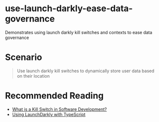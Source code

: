 # use-launch-darkly-ease-data-governance
Demonstrates using launch darkly kill switches and contexts to ease data governance

# Scenario
> Use launch darkly kill switches to dynamically store user data based on their location

# Recommended Reading
- [What is a Kill Switch in Software Development?](https://launchdarkly.com/blog/what-is-a-kill-switch-software-development/)
- [Using LaunchDarkly with TypeScript](https://launchdarkly.com/blog/using-launchdarkly-with-typescript/)

